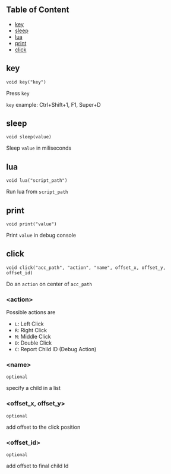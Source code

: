 ## Table of Content 
- [key](#key)
- [sleep](#sleep)
- [lua](#lua)
- [print](#print)
- [click](#click)

## key
```
void key("key")
```

Press `key`

`key` example: Ctrl+Shift+1, F1, Super+D

## sleep
```
void sleep(value)
```

Sleep `value` in miliseconds

## lua
```
void lua("script_path")
```

Run lua from `script_path`

## print
```
void print("value")
```

Print `value` in debug console

## click
```
void click("acc_path", "action", "name", offset_x, offset_y, offset_id)
```

Do an `action` on center of `acc_path`

### \<action\> 
	
Possible actions are 

- `L`: Left Click
- `R`: Right Click
- `M`: Middle Click
- `D`: Double Click
- `C`: Report Child ID (Debug Action)
	
### \<name\>

`optional`
	
specify a child in a list
	
### <offset_x, offset_y>
	
`optional`

add offset to the click position
	
### <offset_id>
	
`optional`

add offset to final child Id